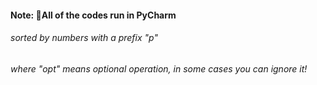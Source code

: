 #### Note: :dart:All of the codes run in PyCharm
###### sorted by numbers with a prefix "p"
###### where "opt" means optional operation, in some cases you can ignore it!
